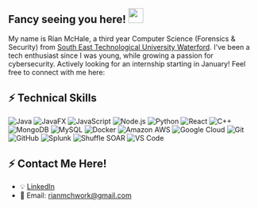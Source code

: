 ## Fancy seeing you here! <img src="https://raw.githubusercontent.com/aemmadi/aemmadi/master/wave.gif" width="30">

My name is Rían McHale, a third year Computer Science (Forensics & Security) from [South East Technological University Waterford](https://www.setu.ie). I've been a tech enthusiast since I was young, while growing a passion for cybersecurity. Actively looking for an internship starting in January! Feel free to connect with me here:

## ⚡ Technical Skills

![Java](https://img.shields.io/badge/Java-%23ED8B00.svg?style=flat-square&logo=openjdk&logoColor=white)
![JavaFX](https://img.shields.io/badge/JavaFX-%23007396.svg?style=flat-square&logo=java&logoColor=white)
![JavaScript](https://img.shields.io/badge/JavaScript-%23F7DF1E.svg?style=flat-square&logo=javascript&logoColor=black)
![Node.js](https://img.shields.io/badge/Node.js-339933?style=flat-square&logo=node.js&logoColor=white)
![Python](https://img.shields.io/badge/Python-3776AB?style=flat-square&logo=python&logoColor=white)
![React](https://img.shields.io/badge/React-20232A?style=flat-square&logo=react&logoColor=61DAFB)
![C++](https://img.shields.io/badge/C++-00599C?style=flat-square&logo=c%2B%2B&logoColor=white)
![MongoDB](https://img.shields.io/badge/MongoDB-4EA94B?style=flat-square&logo=mongodb&logoColor=white)
![MySQL](https://img.shields.io/badge/MySQL-4479A1?style=flat-square&logo=mysql&logoColor=white)
![Docker](https://img.shields.io/badge/Docker-2496ED?style=flat-square&logo=docker&logoColor=white)
![Amazon AWS](https://img.shields.io/badge/Amazon_AWS-232F3E?style=flat-square&logo=amazon-aws&logoColor=FF9900)
![Google Cloud](https://img.shields.io/badge/Google_Cloud-4285F4?style=flat-square&logo=google-cloud&logoColor=white)
![Git](https://img.shields.io/badge/Git-F05033?style=flat-square&logo=git&logoColor=white)
![GitHub](https://img.shields.io/badge/GitHub-181717?style=flat-square&logo=github&logoColor=white)
![Splunk](https://img.shields.io/badge/Splunk-000000?style=flat-square&logo=splunk&logoColor=white)
![Shuffle SOAR](https://img.shields.io/badge/Shuffle_SOAR-2F2F2F?style=flat-square&logo=shuffle&logoColor=white)
![VS Code](https://img.shields.io/badge/VS_Code-0078D7?style=flat-square&logo=visual-studio-code&logoColor=white)


## ⚡ Contact Me Here!
- 💡 <a href="https://www.linkedin.com/in/rianmchale" target="_blank">LinkedIn</a>
- 📧 Email: rianmchwork@gmail.com

